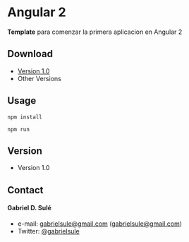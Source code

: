 Angular 2
======
**Template** para comenzar la primera aplicacion en Angular 2

## Download
* [Version 1.0](https://github.com/gabrielsule/angular2/archive/master.zip)
* Other Versions

## Usage
```
npm install

npm run
```

## Version 
* Version 1.0

## Contact
#### Gabriel D. Sulé
* e-mail: gabrielsule@gmail.com (gabrielsule@gmail.com)
* Twitter: [@gabrielsule](https://twitter.com/gabrielsule "Twitter")
